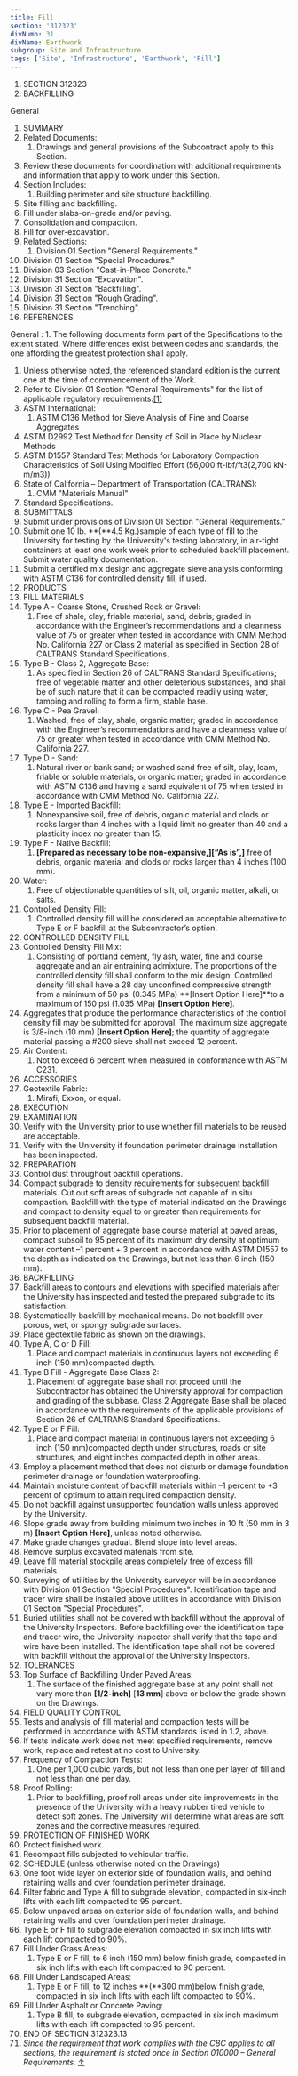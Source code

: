 ```yaml
---
title: Fill
section: '312323'
divNumb: 31
divName: Earthwork
subgroup: Site and Infrastructure
tags: ['Site', 'Infrastructure', 'Earthwork', 'Fill']
---
```


1. SECTION 312323
1. BACKFILLING

General
   1. SUMMARY
   1. Related Documents:
      1. Drawings and general provisions of the Subcontract apply to this Section.
   1. Review these documents for coordination with additional requirements and information that apply to work under this Section.
   1. Section Includes:
      1. Building perimeter and site structure backfilling.
   1. Site filling and backfilling.
   1. Fill under slabs-on-grade and/or paving.
   1. Consolidation and compaction.
   1. Fill for over-excavation.
   1. Related Sections:
      1. Division 01 Section "General Requirements."
   1. Division 01 Section "Special Procedures."
   1. Division 03 Section "Cast-in-Place Concrete."
   1. Division 31 Section "Excavation".
   1. Division 31 Section "Backfilling".
   1. Division 31 Section "Rough Grading".
   1. Division 31 Section "Trenching".
   1. REFERENCES 

General
:
      1. The following documents form part of the Specifications to the extent stated. Where differences exist between codes and standards, the one affording the greatest protection shall apply.
   1. Unless otherwise noted, the referenced standard edition is the current one at the time of commencement of the Work.
   1. Refer to Division 01 Section "General Requirements" for the list of applicable regulatory requirements.[[1]](#footnote-1)
   1. ASTM International:
      1. ASTM C136 Method for Sieve Analysis of Fine and Coarse Aggregates
   1. ASTM D2992 Test Method for Density of Soil in Place by Nuclear Methods
   1. ASTM D1557 Standard Test Methods for Laboratory Compaction Characteristics of Soil Using Modified Effort (56,000 ft-lbf/ft3(2,700 kN-m/m3))
   1. State of California – Department of Transportation (CALTRANS):
      1. CMM "Materials Manual" 
   1. Standard Specifications.
   1. SUBMITTALS
   1. Submit under provisions of Division 01 Section "General Requirements."
   1. Submit one 10 lb. **(**4.5 Kg.)sample of each type of fill to the University for testing by the University's testing laboratory, in air-tight containers at least one work week prior to scheduled backfill placement. Submit water quality documentation.
   1. Submit a certified mix design and aggregate sieve analysis conforming with ASTM C136 for controlled density fill, if used. 
   1. PRODUCTS
   1. FILL MATERIALS
   1. Type A - Coarse Stone, Crushed Rock or Gravel:
      1. Free of shale, clay, friable material, sand, debris; graded in accordance with the Engineer’s recommendations and a cleanness value of 75 or greater when tested in accordance with CMM Method No. California 227 or Class 2 material as specified in Section 28 of CALTRANS Standard Specifications.
   1. Type B - Class 2, Aggregate Base:
      1. As specified in Section 26 of CALTRANS Standard Specifications; free of vegetable matter and other deleterious substances, and shall be of such nature that it can be compacted readily using water, tamping and rolling to form a firm, stable base.
   1. Type C - Pea Gravel:
      1. Washed, free of clay, shale, organic matter; graded in accordance with the Engineer’s recommendations and have a cleanness value of 75 or greater when tested in accordance with CMM Method No. California 227.
   1. Type D - Sand:
      1. Natural river or bank sand; or washed sand free of silt, clay, loam, friable or soluble materials, or organic matter; graded in accordance with ASTM C136 and having a sand equivalent of 75 when tested in accordance with CMM Method No. California 227.
   1. Type E - Imported Backfill:
      1. Nonexpansive soil, free of debris, organic material and clods or rocks larger than 4 inches with a liquid limit no greater than 40 and a plasticity index no greater than 15.
   1. Type F - Native Backfill:
      1. **[Prepared as necessary to be non-expansive,][“As is”,]** free of debris, organic material and clods or rocks larger than 4 inches (100 mm).
   1. Water:
      1. Free of objectionable quantities of silt, oil, organic matter, alkali, or salts.
   1. Controlled Density Fill:
      1. Controlled density fill will be considered an acceptable alternative to Type E or F backfill at the Subcontractor’s option.
   1. CONTROLLED DENSITY FILL
   1. Controlled Density Fill Mix:
      1. Consisting of portland cement, fly ash, water, fine and course aggregate and an air entraining admixture. The proportions of the controlled density fill shall conform to the mix design. Controlled density fill shall have a 28 day unconfined compressive strength from a minimum of 50 psi (0.345 MPa) **[Insert Option Here]**to a maximum of 150 psi (1.035 MPa) **[Insert Option Here]**.
   1. Aggregates that produce the performance characteristics of the control density fill may be submitted for approval. The maximum size aggregate is 3/8-inch (10 mm) **[Insert Option Here]**; the quantity of aggregate material passing a #200 sieve shall not exceed 12 percent.
   1. Air Content:
      1. Not to exceed 6 percent when measured in conformance with ASTM C231.
   1. ACCESSORIES
   1. Geotextile Fabric:
      1. Mirafi, Exxon, or equal.
   1. EXECUTION
   1. EXAMINATION
   1. Verify with the University prior to use whether fill materials to be reused are acceptable.
   1. Verify with the University if foundation perimeter drainage installation has been inspected.
   1. PREPARATION
   1. Control dust throughout backfill operations.
   1. Compact subgrade to density requirements for subsequent backfill materials. Cut out soft areas of subgrade not capable of in situ compaction. Backfill with the type of material indicated on the Drawings and compact to density equal to or greater than requirements for subsequent backfill material.
   1. Prior to placement of aggregate base course material at paved areas, compact subsoil to 95 percent of its maximum dry density at optimum water content –1 percent + 3 percent in accordance with ASTM D1557 to the depth as indicated on the Drawings, but not less than 6 inch (150 mm).
   1. BACKFILLING
   1. Backfill areas to contours and elevations with specified materials after the University has inspected and tested the prepared subgrade to its satisfaction.
   1. Systematically backfill by mechanical means. Do not backfill over porous, wet, or spongy subgrade surfaces.
   1. Place geotextile fabric as shown on the drawings.
   1. Type A, C or D Fill:
      1. Place and compact materials in continuous layers not exceeding 6 inch (150 mm)compacted depth.
   1. Type B Fill - Aggregate Base Class 2:
      1. Placement of aggregate base shall not proceed until the Subcontractor has obtained the University approval for compaction and grading of the subbase. Class 2 Aggregate Base shall be placed in accordance with the requirements of the applicable provisions of Section 26 of CALTRANS Standard Specifications.
   1. Type E or F Fill:
      1. Place and compact material in continuous layers not exceeding 6 inch (150 mm)compacted depth under structures, roads or site structures, and eight inches compacted depth in other areas.
   1. Employ a placement method that does not disturb or damage foundation perimeter drainage or foundation waterproofing.
   1. Maintain moisture content of backfill materials within –1 percent to +3 percent of optimum to attain required compaction density.
   1. Do not backfill against unsupported foundation walls unless approved by the University.
   1. Slope grade away from building minimum two inches in 10 ft (50 mm in 3 m) **[Insert Option Here]**, unless noted otherwise.
   1. Make grade changes gradual. Blend slope into level areas.
   1. Remove surplus excavated materials from site.
   1. Leave fill material stockpile areas completely free of excess fill materials.
   1. Surveying of utilities by the University surveyor will be in accordance with Division 01 Section "Special Procedures". Identification tape and tracer wire shall be installed above utilities in accordance with Division 01 Section "Special Procedures".
   1. Buried utilities shall not be covered with backfill without the approval of the University Inspectors. Before backfilling over the identification tape and tracer wire, the University Inspector shall verify that the tape and wire have been installed. The identification tape shall not be covered with backfill without the approval of the University Inspectors.
   1. TOLERANCES
   1. Top Surface of Backfilling Under Paved Areas:
      1. The surface of the finished aggregate base at any point shall not vary more than **[1/2-inch]** [**13 mm**] above or below the grade shown on the Drawings.
   1. FIELD QUALITY CONTROL
   1. Tests and analysis of fill material and compaction tests will be performed in accordance with ASTM standards listed in 1.2, above.
   1. If tests indicate work does not meet specified requirements, remove work, replace and retest at no cost to University.
   1. Frequency of Compaction Tests:
      1. One per 1,000 cubic yards, but not less than one per layer of fill and not less than one per day.
   1. Proof Rolling:
      1. Prior to backfilling, proof roll areas under site improvements in the presence of the University with a heavy rubber tired vehicle to detect soft zones. The University will determine what areas are soft zones and the corrective measures required.
   1. PROTECTION OF FINISHED WORK
   1. Protect finished work.
   1. Recompact fills subjected to vehicular traffic.
   1. SCHEDULE (unless otherwise noted on the Drawings)
   1. One foot wide layer on exterior side of foundation walls, and behind retaining walls and over foundation perimeter drainage.
   1. Filter fabric and Type A fill to subgrade elevation, compacted in six-inch lifts with each lift compacted to 95 percent.
   1. Below unpaved areas on exterior side of foundation walls, and behind retaining walls and over foundation perimeter drainage.
   1. Type E or F fill to subgrade elevation compacted in six inch lifts with each lift compacted to 90%.
   1. Fill Under Grass Areas:
      1. Type E or F fill, to 6 inch (150 mm) below finish grade, compacted in six inch lifts with each lift compacted to 90 percent.
   1. Fill Under Landscaped Areas:
      1. Type E or F fill, to 12 inches **(**300 mm)below finish grade, compacted in six inch lifts with each lift compacted to 90%.
   1. Fill Under Asphalt or Concrete Paving:
      1. Type B fill, to subgrade elevation, compacted in six inch maximum lifts with each lift compacted to 95 percent.
   1. END OF SECTION 312323.13
   1.  *Since the requirement that work complies with the CBC applies to all sections, the requirement is stated once in Section 010000 – General Requirements.* [↑](#footnote-ref-1)

